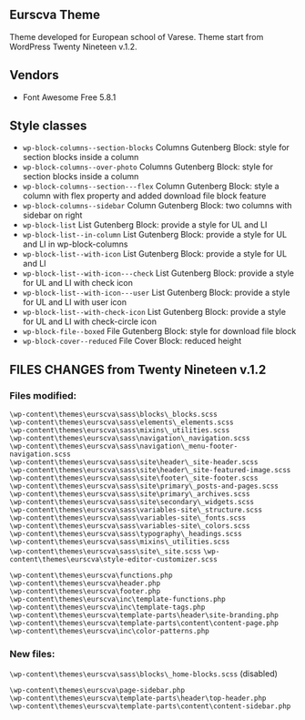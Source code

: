 ## Eurscva Theme

Theme developed for European school of Varese. Theme start from WordPress Twenty Nineteen v.1.2.

## Vendors

* Font Awesome Free 5.8.1

## Style classes

* `wp-block-columns--section-blocks` Columns Gutenberg Block: style for section blocks inside a column
* `wp-block-columns--over-photo` Columns Gutenberg Block: style for section blocks inside a column
* `wp-block-columns--section---flex` Column Gutenberg Block: style a column with flex property and added download file block feature
* `wp-block-columns--sidebar` Column Gutenberg Block: two columns with sidebar on right
* `wp-block-list` List Gutenberg Block: provide a style for UL and LI
* `wp-block-list--in-column` List Gutenberg Block: provide a style for UL and LI in wp-block-columns
* `wp-block-list--with-icon` List Gutenberg Block: provide a style for UL and LI
* `wp-block-list--with-icon---check` List Gutenberg Block: provide a style for UL and LI with check icon
* `wp-block-list--with-icon---user` List Gutenberg Block: provide a style for UL and LI with user icon
* `wp-block-list--with-check-icon` List Gutenberg Block: provide a style for UL and LI with check-circle icon
* `wp-block-file--boxed` File Gutenberg Block: style for download file block
* `wp-block-cover--reduced` File Cover Block: reduced height

## FILES CHANGES from Twenty Nineteen v.1.2

### Files modified:

`\wp-content\themes\eurscva\sass\blocks\_blocks.scss`  
`\wp-content\themes\eurscva\sass\elements\_elements.scss`  
`\wp-content\themes\eurscva\sass\mixins\_utilities.scss`  
`\wp-content\themes\eurscva\sass\navigation\_navigation.scss`  
`\wp-content\themes\eurscva\sass\navigation\_menu-footer-navigation.scss`  
`\wp-content\themes\eurscva\sass\site\header\_site-header.scss`  
`\wp-content\themes\eurscva\sass\site\header\_site-featured-image.scss`  
`\wp-content\themes\eurscva\sass\site\footer\_site-footer.scss`  
`\wp-content\themes\eurscva\sass\site\primary\_posts-and-pages.scss`  
`\wp-content\themes\eurscva\sass\site\primary\_archives.scss`  
`\wp-content\themes\eurscva\sass\site\secondary\_widgets.scss`  
`\wp-content\themes\eurscva\sass\variables-site\_structure.scss`  
`\wp-content\themes\eurscva\sass\variables-site\_fonts.scss`  
`\wp-content\themes\eurscva\sass\variables-site\_colors.scss`  
`\wp-content\themes\eurscva\sass\typography\_headings.scss`  
`\wp-content\themes\eurscva\sass\mixins\_utilities.scss`  
`\wp-content\themes\eurscva\sass\site\_site.scss`
`\wp-content\themes\eurscva\style-editor-customizer.scss`

`\wp-content\themes\eurscva\functions.php`  
`\wp-content\themes\eurscva\header.php`  
`\wp-content\themes\eurscva\footer.php`  
`\wp-content\themes\eurscva\inc\template-functions.php`  
`\wp-content\themes\eurscva\inc\template-tags.php`  
`\wp-content\themes\eurscva\template-parts\header\site-branding.php`  
`\wp-content\themes\eurscva\template-parts\content\content-page.php`  
`\wp-content\themes\eurscva\inc\color-patterns.php`  

### New files:

`\wp-content\themes\eurscva\sass\blocks\_home-blocks.scss` (disabled)  

`\wp-content\themes\eurscva\page-sidebar.php`  
`\wp-content\themes\eurscva\template-parts\header\top-header.php`  
`\wp-content\themes\eurscva\template-parts\content\content-sidebar.php`  
